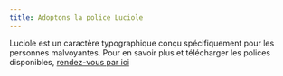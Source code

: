 ```yaml
---
title: Adoptons la police Luciole
---
```

Luciole est un caractère typographique conçu spécifiquement pour les personnes malvoyantes. 
Pour en savoir plus et télécharger les polices disponibles, [rendez-vous par ici](http://www.luciole-vision.com/#top)